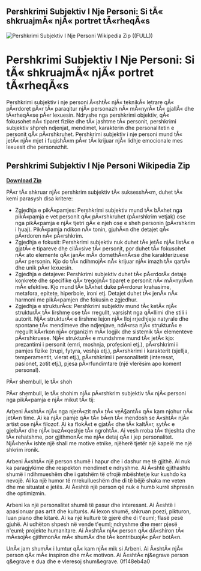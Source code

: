 ## Pershkrimi Subjektiv I Nje Personi: Si tÃ« shkruajmÃ« njÃ« portret tÃ«rheqÃ«s

 
![Pershkrimi Subjektiv I Nje Personi Wikipedia Zip ((FULL))](https://encrypted-tbn3.gstatic.com/images?q=tbn:ANd9GcTB8sAN126RFHQgFOrDs5Is7yFD2ownMCLj-d8n52eyJX6c2P4Yp0GItOeq)

 
# Pershkrimi Subjektiv I Nje Personi: Si tÃ« shkruajmÃ« njÃ« portret tÃ«rheqÃ«s
 
Pershkrimi subjektiv i nje personi Ã«shtÃ« njÃ« teknikÃ« letrare qÃ« pÃ«rdoret pÃ«r tÃ« paraqitur njÃ« personazh nÃ« mÃ«nyrÃ« tÃ« gjallÃ« dhe tÃ«rheqÃ«se pÃ«r lexuesin. Ndryshe nga pershkrimi objektiv, qÃ« fokusohet nÃ« tiparet fizike dhe tÃ« jashtme tÃ« personit, pershkrimi subjektiv shpreh ndjenjat, mendimet, karakterin dhe personalitetin e personit qÃ« pÃ«rshkruhet. Pershkrimi subjektiv i nje personi mund tÃ« jetÃ« njÃ« mjet i fuqishÃ«m pÃ«r tÃ« krijuar njÃ« lidhje emocionale mes lexuesit dhe personazhit.
 
## Pershkrimi Subjektiv I Nje Personi Wikipedia Zip


[**Download Zip**](https://lomasmavi.blogspot.com/?c=2tKsft)

 
PÃ«r tÃ« shkruar njÃ« pershkrim subjektiv tÃ« suksesshÃ«m, duhet tÃ« kemi parasysh disa kritere:
 
- Zgjedhja e pikÃ«pamjes: Pershkrimi subjektiv mund tÃ« bÃ«het nga pikÃ«pamja e vet personit qÃ« pÃ«rshkruhet (pÃ«rshkrim vetjak) ose nga pikÃ«pamja e njÃ« tjetri qÃ« e njeh ose e sheh personin (pÃ«rshkrim i huaj). PikÃ«pamja ndikon nÃ« tonin, gjuhÃ«n dhe detajet qÃ« pÃ«rdoren nÃ« pÃ«rshkrim.
- Zgjedhja e fokusit: Pershkrimi subjektiv nuk duhet tÃ« jetÃ« njÃ« listÃ« e gjatÃ« e tipareve dhe cilÃ«sive tÃ« personit, por duhet tÃ« fokusohet nÃ« ato elemente qÃ« janÃ« mÃ« domethÃ«nÃ«se dhe karakterizuese pÃ«r personin. Kjo do tÃ« ndihmojÃ« nÃ« krijuar njÃ« imazh tÃ« qartÃ« dhe unik pÃ«r lexuesin.
- Zgjedhja e detajeve: Pershkrimi subjektiv duhet tÃ« pÃ«rdorÃ« detaje konkrete dhe specifike qÃ« tregojnÃ« tiparet e personit nÃ« mÃ«nyrÃ«n mÃ« efektive. Kjo mund tÃ« bÃ«het duke pÃ«rdorur krahasime, metafora, epitete, hiperbole, ironi etj. Detajet duhet tÃ« jenÃ« nÃ« harmoni me pikÃ«pamjen dhe fokusin e zgjedhur.
- Zgjedhja e strukturÃ«s: Pershkrimi subjektiv mund tÃ« ketÃ« njÃ« strukturÃ« tÃ« lirshme ose tÃ« rregullt, varsisht nga qÃ«llimi dhe stili i autorit. NjÃ« strukturÃ« e lirshme lejon njÃ« lloj rrjedhjeje natyrale dhe spontane tÃ« mendimeve dhe ndjenjave, ndÃ«rsa njÃ« strukturÃ« e rregullt kÃ«rkon njÃ« organizim mÃ« logjik dhe sistemik tÃ« elementeve pÃ«rshkruese. NjÃ« strukturÃ« e mundshme mund tÃ« jetÃ« kjo: prezantimi i personit (emri, moshnja, profesioni etj.), pÃ«rshkrimi i pamjes fizike (trupi, fytyra, veshja etj.), pÃ«rshkrimi i karakterit (sjellja, temperamentit, vlerat etj.), pÃ«rshkrimi i personalitetit (interesat, pasionet, zotit etj.), pjesa pÃ«rfundimtare (një vlerësim apo koment personal).

PÃ«r shembull, le tÃ« shoh

PÃ«r shembull, le tÃ« shohim njÃ« pÃ«rshkrim subjektiv tÃ« njÃ« personi nga pikÃ«pamja e njÃ« mikut tÃ« tij:
 
Arbeni Ã«shtÃ« njÃ« nga njerÃ«zit mÃ« tÃ« veÃ§antÃ« qÃ« kam njohur nÃ« jetÃ«n time. Ai ka njÃ« pamje qÃ« tÃ« bÃ«n tÃ« mendosh se Ã«shtÃ« njÃ« artist ose njÃ« filozof. Ai ka flokÃ«t e gjatÃ« dhe tÃ« kaltÃ«r, sytÃ« e gjelbÃ«r dhe njÃ« buzÃ«qeshje tÃ« ngrohtÃ«. Ai vesh rroba tÃ« thjeshta dhe tÃ« rehatshme, por gjithmonÃ« me njÃ« detaj qÃ« i jep personalitet. NjÃ«herÃ« ishte një shall me motive etnike, njëherë tjetër një kapelë me një shkrim ironik.
 
Arbeni Ã«shtÃ« një person shumë i hapur dhe i dashur me të gjithë. Ai nuk ka paragjykime dhe respekton mendimet e ndryshme. Ai Ã«shtë gjithashtu shumë i ndihmueshëm dhe i gatshëm të ofrojë mbështetje kur kushdo ka nevojë. Ai ka një humor të mrekullueshëm dhe di të bëjë shaka me veten dhe me situatat e jetës. Ai Ã«shtë një person që nuk e humb kurrë shpresën dhe optimizmin.
 
Arbeni ka një personalitet shumë të pasur dhe interesant. Ai Ã«shtë i apasionuar pas artit dhe kultur&sacute;s. Ai lexon shumë, shkruan poezi, pikturon, luan piano dhe kitarë. Ai ka një kulturë të gjerë dhe di t'euml; flasë pesë gjuhë. Ai udhëton shpesh në vende t'euml; ndryshme dhe merr pjesë n'euml; projekte humanitare. Ai Ã«shtÃ« njÃ« person qÃ« dÃ«shiron tÃ« mÃ«sojÃ« gjithmonÃ« mÃ« shumÃ« dhe tÃ« kontribuojÃ« pÃ«r botÃ«n.
 
UnÃ« jam shumÃ« i lumtur qÃ« kam njÃ« mik si Arbeni. Ai Ã«shtÃ« njÃ« person qÃ« mÃ« inspiron dhe mÃ« motivon. Ai Ã«shtÃ« nj&egrave person q&egrave e dua dhe e vleresoj shum&egrave.
 0f148eb4a0
